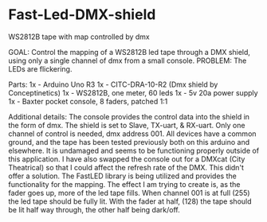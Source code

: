 # Fast-Led-DMX-shield
WS2812B tape with map controlled by dmx

GOAL: Control the mapping of a WS2812B led tape through a DMX shield, using only a single channel of dmx from a small console.
PROBLEM: The LEDs are flickering.

Parts: 
1x - Arduino Uno R3 
1x - CITC-DRA-10-R2 (Dmx shield by Conceptinetics)
1x - WS2812B, one meter, 60 leds
1x - 5v 20a power supply
1x - Baxter pocket console, 8 faders, patched 1:1

Additional details:
The console provides the control data into the shield in the form of dmx. The shield is set to Slave, TX-uart, & RX-uart. Only one channel of control is needed, dmx address 001. All devices have a common ground, and the tape has been tested previously both on this arduino and elsewhere. It is undamaged and seems to be functioning properly outside of this application. I have also swapped the console out for a DMXcat (City Theatrical) so that I could affect the refresh rate of the DMX. This didn't offer a solution. The FastLED library is being utilized and provides the functionality for the mapping. The effect I am trying to create is, as the fader goes up, more of the led tape fills. When channel 001 is at full (255) the led tape should be fully lit. With the fader at half, (128) the tape should be lit half way through, the other half being dark/off.




